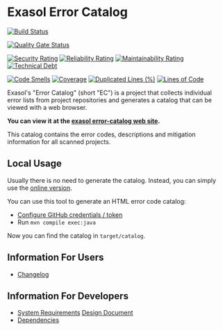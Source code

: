 # Exasol Error Catalog

[![Build Status](https://github.com/exasol/error-catalog/actions/workflows/ci-build.yml/badge.svg)](https://github.com/exasol/error-catalog/actions/workflows/ci-build.yml)

[![Quality Gate Status](https://sonarcloud.io/api/project_badges/measure?project=com.exasol%3Aerror-catalog&metric=alert_status)](https://sonarcloud.io/dashboard?id=com.exasol%3Aerror-catalog)

[![Security Rating](https://sonarcloud.io/api/project_badges/measure?project=com.exasol%3Aerror-catalog&metric=security_rating)](https://sonarcloud.io/dashboard?id=com.exasol%3Aerror-catalog)
[![Reliability Rating](https://sonarcloud.io/api/project_badges/measure?project=com.exasol%3Aerror-catalog&metric=reliability_rating)](https://sonarcloud.io/dashboard?id=com.exasol%3Aerror-catalog)
[![Maintainability Rating](https://sonarcloud.io/api/project_badges/measure?project=com.exasol%3Aerror-catalog&metric=sqale_rating)](https://sonarcloud.io/dashboard?id=com.exasol%3Aerror-catalog)
[![Technical Debt](https://sonarcloud.io/api/project_badges/measure?project=com.exasol%3Aerror-catalog&metric=sqale_index)](https://sonarcloud.io/dashboard?id=com.exasol%3Aerror-catalog)

[![Code Smells](https://sonarcloud.io/api/project_badges/measure?project=com.exasol%3Aerror-catalog&metric=code_smells)](https://sonarcloud.io/dashboard?id=com.exasol%3Aerror-catalog)
[![Coverage](https://sonarcloud.io/api/project_badges/measure?project=com.exasol%3Aerror-catalog&metric=coverage)](https://sonarcloud.io/dashboard?id=com.exasol%3Aerror-catalog)
[![Duplicated Lines (%)](https://sonarcloud.io/api/project_badges/measure?project=com.exasol%3Aerror-catalog&metric=duplicated_lines_density)](https://sonarcloud.io/dashboard?id=com.exasol%3Aerror-catalog)
[![Lines of Code](https://sonarcloud.io/api/project_badges/measure?project=com.exasol%3Aerror-catalog&metric=ncloc)](https://sonarcloud.io/dashboard?id=com.exasol%3Aerror-catalog)

Exasol's "Error Catalog" (short "EC") is a project that collects individual error lists from project repositories and generates a catalog that can be viewed with a web browser.

**You can view it at the [exasol error-catalog web site](https://exasol.github.io/error-catalog/).**

This catalog contains the error codes, descriptions and mitigation information for all scanned projects.

## Local Usage

Usually there is no need to generate the catalog. Instead, you can simply use the [online version](https://exasol.github.io/error-catalog/).

You can use this tool to generate an HTML error code catalog:

* [Configure GitHub credentials / token](https://github-api.kohsuke.org/index.html#Environmental_variables)
* Run `mvn compile exec:java`

Now you can find the catalog in `target/catalog`.

## Information For Users

* [Changelog](doc/changes/changelog.md)

## Information For Developers

* [System Requirements](doc/system_requirements.md)
  [Design Document](doc/design.md)
* [Dependencies](dependencies.md)